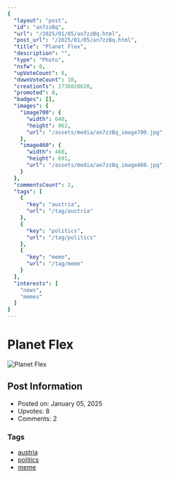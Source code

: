```yaml
---
{
  "layout": "post",
  "id": "an7zzBq",
  "url": "/2025/01/05/an7zzBq.html",
  "post_url": "/2025/01/05/an7zzBq.html",
  "title": "Planet Flex",
  "description": "",
  "type": "Photo",
  "nsfw": 0,
  "upVoteCount": 8,
  "downVoteCount": 10,
  "creationTs": 1736020620,
  "promoted": 0,
  "badges": [],
  "images": {
    "image700": {
      "width": 640,
      "height": 962,
      "url": "/assets/media/an7zzBq_image700.jpg"
    },
    "image460": {
      "width": 460,
      "height": 691,
      "url": "/assets/media/an7zzBq_image460.jpg"
    }
  },
  "commentsCount": 2,
  "tags": [
    {
      "key": "austria",
      "url": "/tag/austria"
    },
    {
      "key": "politics",
      "url": "/tag/politics"
    },
    {
      "key": "meme",
      "url": "/tag/meme"
    }
  ],
  "interests": [
    "news",
    "memes"
  ]
}
---
```


# Planet Flex

![Planet Flex](/assets/media/an7zzBq_image700.jpg)

## Post Information

- Posted on: January 05, 2025
- Upvotes: 8
- Comments: 2

### Tags

- [austria](/tag/austria)
- [politics](/tag/politics)
- [meme](/tag/meme)
